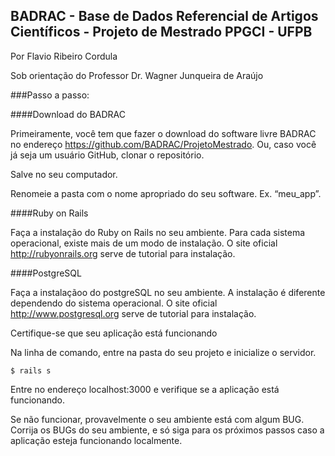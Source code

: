 ## BADRAC - Base de Dados Referencial de Artigos Científicos - Projeto de Mestrado PPGCI - UFPB

Por Flavio Ribeiro Cordula

Sob orientação do Professor Dr. Wagner Junqueira de Araújo

###Passo a passo:

####Download do BADRAC

Primeiramente, você tem que fazer o download do software livre BADRAC no endereço <https://github.com/BADRAC/ProjetoMestrado>. Ou, caso você já seja um usuário GitHub, clonar o repositório.

Salve no seu computador.

Renomeie a pasta com o nome apropriado do seu software. Ex. “meu_app”. 

####Ruby on Rails

Faça a instalação do Ruby on Rails no seu ambiente. Para cada sistema operacional, existe mais de um modo de instalação. O site oficial <http://rubyonrails.org> serve de tutorial para instalação. 

####PostgreSQL

Faça a instalaçãoo do postgreSQL no seu ambiente. A instalação é diferente dependendo do sistema operacional. O site oficial <http://www.postgresql.org> serve de tutorial para instalação. 

Certifique-se que seu aplicação está funcionando 

Na linha de comando, entre na pasta do seu projeto e inicialize o servidor.

	$ rails s

Entre no endereço localhost:3000 e verifique se a aplicação está funcionando.

Se não funcionar, provavelmente o seu ambiente está com algum BUG. Corrija os BUGs do seu ambiente, e só siga para os próximos passos caso a aplicação esteja funcionando localmente.




